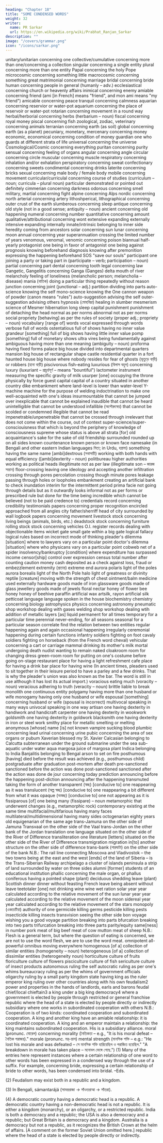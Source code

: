 ```yaml
---
heading: "Chapter 18"
title: "SOME CONDENSED WORDS"
weight: 32
writer:
  name: PR Sarkar
  url: https://en.wikipedia.org/wiki/Prabhat_Ranjan_Sarkar
description: ""
image: "/covers/grammar.png"
icon: "/icons/sarkar.png"
---
```



unitary/unitarian	concerning one
collective/cumulative	concerning more than one/concerning a collection
singular	concerning a single entity
plural	concerning more than one entity
Papal	concerning the holy Pope
microcosmic	concerning something little
macrocosmic	concerning something great
matrimonial	concerning marriage
bridal	concerning bride
human	concerning people in general (humanly – adv.)
ecclesiastical	concerning church or heavenly affairs
inimical	concerning enemy
amiable	concerning friend (ami [in French] means "friend", and mon ami means "my friend")
amicable	concerning peace
tranquil	concerning calmness
aquarian	concerning reservior or water-pot
aquarium	concerning the place of reservoir or water-pot
rotarian	concerning movement in a round way
herbal/herborial	concerning herbs (herbarium – noun)
fiscal	concerning royal money
piscal	concerning fish
zoological, zodiac, veterinary	concerning animals
terranian	concerning earth (as soil)
global	concerning earth (as a planet)
pecuniary, monetary, mercenary	concerning money
economic, economical	concerning condition of money
guardian	one who guards at different strata of life
universal	concerning the universe
Cosmological/Cosmic	concerning everything
puritan	concerning purity
sensual	concerning feeling of organs
angular	concerning angle
circular	concerning circle
muscular	concerning muscle
respiratory	concerning inhalation and/or exhalation
perspiratory	concerning sweat
confectionary	concerning sweets
condimental	concerning drinks
laterite	concerning bricks
sexual	concerning male body / female body
mobile	concerning movement
curricular/curriculal	concerning course of studies (curriculum – noun; curricula – plural noun)
particular	demonstrated or pointed out definitely
cimmerian	concerning darkness
odorous	concerning smell
military, martial	concerning fight
alpine	concerning Alps
nordic	concerning north
arterial	concerning artery
lithoshperical, lithographical	concerning outer crust of the earth
slumberous	concerning sleep
antique	concerning old style (not in a good sense; antiquity – noun)
ancient	concerning old happening
numeral	concerning number
quantitative	concerning amount
qualitative/attributional	concerning wont
extensive	expanding externally
intensive	expanding internally
innate/intrinsic	belonging to inner side
heredity	coming from ancestors
solar	concerning sun
lunar	concerning moon
annual	concerning year
superannuation	crossing the limited number of years
venomous, venomal, venomic	concerning poison
biannual	half-yearly
protagonist	one being in favor of
antagonist	one being against
prognosis	knowing beforehand
diagnosis	knowing after
premonition	expressing the happening beforehand
SOS	"save our souls"
participant	one joining a party or taking part in (participate – verb; participation – noun)
partial	concerning part
dental	concerning tooth
legal	concerning law
Gangetic, Gangelitis	concerning Ganga (Ganges)
delta	mouth of river
melancholy	feeling of loneliness (melancholic person; melancholia – disease)
mania (বাতিক)	doing a particular thing repeatedly without reason
junction	concerning joint (junctional – adj.)
partition	dividing into parts
auto-science	knowing the self
mono-science	knowing the One
cannon	weapon of powder (canon means "rules")
auto-suggestion	advising the self
outer-suggestion	advising others
hypnosis (মোহনিদ্রা)	healing in slumber
mesmerism	science of Mesmer
hibernation	long sleep
capital punishment	punishment of detaching the head
normal	as per norms
abnormal	not as per norms
social propriety	[behaving] as per the rules of society (proper adj.; propriety – noun)
vocabulary	[range of] words
vocal	expressed through words
verbose	full of words
ostentatious	full of shows having no inner value
grandeur	[something] full of big shows having little inner value
pomp	[something] full of monetary shows
ultra vires	being fundamentally against
ambiguous	having more than one meaning (ambiguity – noun)
proforma	having fixed forms
palace	big house divided into departmental quarters
mansion	big house of rectangular shape
castle	residential quarter in a fort
haunted house	big house where nobody resides for fear of ghosts (ভূতুড়ে বাড়ী) or robbers (হানা বাড়ী)
piscivorous	fish-eating
luxurious (বিলাস বহুল)	concerning luxury (luxuriant – প্রাচুর্য়পূর্ণ – means "bountiful")
lactometer	instrument measuring the specific gravity of milk
usurper	[one] occupying the throne physically by force
guest capital	capital of a country situated in another country
dike	embankment where land-level is lower than water-level
Y-machine	machine for the purpose of welding
indoctrination	to make one well-acquainted with one's ideas
insurmountable	that cannot be jumped over
inexplicable	that cannot be explained
inaudible	that cannot be heard
unintelligible	that cannot be understood
infallible (অপৌরুষেয়)	that cannot be scolded or condemned
illegible	that cannot be read
impenetrable/unpenetrable	that cannot be crossed through
irrelevant	that does not come within the course, out of context
super-science/super-consciouisness	that which is beyond the periphery of knowledge of consciousness
supreme	whose status is above all strata
[for] old acquaintance's sake	for the sake of old friendship
surrounded	rounded up on all sides
known countenance	known person or known face
namesake (in Bengali and other eastern Indian languages মিতা; in Urdu, হম্নামা)	something having the same name
[ambi]dextrous (সবাসাচী)	working with both hands with equal efficiency ([ambi]dexterity – noun)
politbureau	higher authorities working as political heads
illegitimate	not as per law (illegitimate son – জারজ সন্তান)
floor-crossing	leaving one ideology and accepting another
infiltration	crossing through pores
percolation	crossing though minute pores
leakage	passing through holes or loopholes
embankment	creating an artificial bank to check inundation
interim	for the intermittent period
prima facie	not going through details but as it outwardly looks
informal	not as per forms or prescribed rule but done for the time being
incredible	which cannot be believed (not to be paid credence to)
credentials	record concerning credibility
testimonials	papers concerning proper recognition
encircled	approached from all angles
city father/sherriff	head of city surrounded by wall
logbook	papers concerning movement
livestock	stock concerning living beings (animals, birds, etc.)
deadstock	stock concerning furniture
rolling stock	stock concerning vehicles
O.I. register	records dealing with objectionable items
wicket gate	small gate within a big gate
logical fallacy	logical rules based on incorrect mode of thinking
pleader's dilemma	[situation] where to lawyers vary on a particular point
doctor's dilemma	[situation] where who physicans vary on a particular point
cobweb	net of a spider
insolvency/bankruptcy	[condition] where expenditure has surpassed income
censor[ship]	control over expression
census	total number after counting
caution money	cash deposited as a check against loss, fraud or embezzlement
extremity (প্রতান্ত)	extreme end
aurora polaris	light of the poles
aurora borealis	light of the North Pole
halo	light of greatness or divinity
reptile	[creature] moving with the strength of chest
ointment/balm	medicine used externally
hardware	goods made of iron
glassware	goods made of glass
jewellery	goods made of jewels
floral nectar	honey of flower
bee honey	honey of beehive
paraffin	artificial wax
artsilk, rayon	artificial silk
petticoat language	language spoken in the house
biochemistry	chemistry concerning biology
astrophysics	physics concerning astronomy
pneumatic shop	workshop dealing with gases
welding shop	workshop dealing wtih addition of metallic layers [as] liquid
permanent	for all times
temporary	for a particular time
perennial	never-ending, for all seasons
seasonal	for a particular season
correlate	find the relation between two entities
regular	happening again and again
occasional	happening irregularly
ceremonial	happening during certain functions
infantry	soldiers fighting on foot
cavaly	soldiers fighting on horseback (from the French word cheval)
vehicular	concerning a cart or carriage
mammal	drinking its mother's milk
mortal	undergoing death
nudist	wanting to remain naked
cloakroom	room for changing dress
green-room	room for putting on one's costume before going on-stage
restaurant	place for having a light refreshment
cafe	place for having a drink
bar	place for having wine (In ancient times, pleaders used to sit together in their leisure period to have a parley and a few drinks. That is why the pleader's union was also known as the bar. The word is still in use although it has lost its actual import.)
voracious	eating much (voracity – noun)
veracious	adhering to truth (veracity – noun)
brittle	liable to break
monolith	one continuous entity
polygamy	having more than one husband or wife
monogamy	having only one husband or wife
espousal	[something] concerning husband or wife (spousal is incorrect)
multivocal	speaking in many ways
univocal	speaking in one way
artisan	one having dexterity in handiwork and handicraft
carpenter	one having dexterity in wookwork
goldsmith	one having dexterity in goldwork
blacksmith	one having dexterity in iron or steel work
smithy	place for metallic smelting or melting
anonymous	[whose] name [is] not known
vampire	sucking blood
plumbic	concerning lead
urinal	concerning urine
pubic	concerning the area of sex organs or pubum
Xaverian	blessed my St. Xavier
Calcasian	belonging to Calcutta
subterranean	under the ground
submarine	under the sea
sub-aquatic	under water
aqua margosa	juice of margosa plant
Indica	belonging to India
Banjalitis	belonging to Bengal
arson	to set on fire
posthumous	[having] died before the result was achieved (e.g., posthumous child)
postgraduate	after graduation
post-mortem	after death
pre-sanctioned	sanctioned before the action was done
post-sanctioned	sanctioned after the action was done
de jour	concerning today
prediction	announcing before the happening
post-diction	announcing after the happening
transmuted	taking the form of another
transparent (স্বচ্ছ)	[conducive to] one reappearing as it was
translucent (অল্প স্বচ্ছ)	[conducive to] one reappearing a bit different from what it was
opaque (অস্বচ্ছ)	[conducive to] one not appearing as it is
fissiparous	[of] one being many (fissipare) – noun
metamorphic	that underwent changes (e.g., metamorphic rock)
contemporary	existing at the same time
multifacial/multifarious	having many faces
multilateral/multidimensional	having many sides
octogenarian	eighty years old
equigenarian	of the same age
trans-Jamuna	on the other side of Jamuna
Transvaal	on the other side of the Vaal
trans-Jordan	on the other bank of the Jordan
translation	one language situated on the other side of the River of Difference
transliteration	one literature [letters] situated on the other side of the River of Difference
transmigration	migration in[to] another structure on the other side of difference
trans-bank (পারঘাটা)	on the other side of the bank
N.B.: The rail line connecting Moscova and Vladivostok – the two towns being at the east and the west [ends] of the land of Siberia – is the Trans-Siberian Railway
archipelago	a cluster of islands
peninsula	a strip of land surrounded by water on three sides
alumni	[former] students of an educational institution
phallic	concerning the male organ, or phallus
coniferous	having a pointed shape (plant)
deciduous	shedding leave (plant)
Scottish dinner	dinner without feasting
French leave	being absent without leave
teetotaler	[one] not drinking wine
wine	wet ration
solar year	year calculated according to the relative movement of the sun
lunar year	year calculated according to the relative movement of the moon
sidereal year	year calculated according to the relative movement of the stars
monopoly (একচেটিয়া)	authority of one
germicide	killing germs
pesticide	killing pests
insecticide	killing insects
transvision	seeing the other side
bon voyage	wishing you a good voyage
partition	breaking into parts
bfurcation	breaking into two parts
trifurcation	breaking into three parts
parity/equity	same[ness] in number
pork	meat of big
beef	meat of cow
mutton	meat of sheep
N.B.: Flesh is a general term, but where the question of eating is concerned, we are not to use the word flesh, we are to use the word meat.
omnipotent	all-powerful
omnibus	moving everywhere
homogenous	[of a] collection of similar entities (homogeneity – noun)
heterogeneous	[of a] collection of dissimilar entities (heterogeneity noun)
horticulture	culture of fruits
floriculture	culture of flowers
pisciculture	culture of fish
sericulture	culture of insect products
autonomous	ruling the self
autocratic	ruling as per one's whims
bureaucracy	ruling as per the whims of government officials
oligarchy	ruling by a small party
kingdom	state having king as the ruler
emperor	king ruling over other countries along with his own
feudalism2	power and properties in the hands of landlords, earls and barons
feudal chief/local chieftain3	a king under a big king
democracy4	where a government is elected by people through restricted or general franchise
republic	where the head of a state is elected by people directly or indirectly
subsidiary	where one works in subordinated cooperation with others
N.B.: Cooperation is of two kinds: coordinated cooperation and subordinated cooperation. A king and another king have an amiable relationship: it is coordinated cooperation. A king and an emperor maintain a relationship: the king maintains subordinated cooperation. His is a subsidiary alliance.
moral (pronunc. মোরেল)	concerning morality (নৈতিকতা – e.g., "It is his moral defeat – নৈতিক পরাজয়)."
morale (pronunc. মর্-য়াল)	mental strength (মানসিক শক্তি – e.g.: "He lost his morale and was defeated – সে মানসিক শক্তি হারিয়েছিল ও পরাজিত হয়েছিল." "A breakdown in morale has taken place – মনোবল ভেঙ্গে গেছে.")
(1) Many of the entries here represent instances where a certain relationship of one word to other words has been expressed in a condensed way through the use of a suffix. For example, concerning bride, expressing a certain relationship of bride to other words, has been condensed into bridal. –Eds.

(2) Feudalism may exist both in a republic and a kingdom.

(3) In Bengali, sámantarájá (সামন্তরাজা → সাঁওত্তরাআ → সাঁতরা).

(4) A democratic country having a democratic head is a republic. A democratic country having a non-democratic head is not a republic. It is either a kingdom (monarchy), or an oligarchy, or a restricted republic. India is both a democracy and a republic; the USA is also a democracy and a republic; but Great Britain is a democracy and a kingdom. Australia is a democracy but not a republic, as it recognizes the British Crown at the helm of affairs. [A comment on the former Soviet Union omitted here.] republic where the head of a state is elected by people directly or indirectly.

